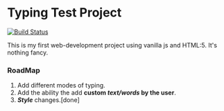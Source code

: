 # Typing Test Project

[![Build Status](https://img.shields.io/badge/build-100%25-green)](https://travis-ci.com/username/projectname)

This is my first web-development project using vanilla js and HTML:5. It's nothing fancy.

### RoadMap

1. Add different modes of typing.
2. Add the ability the add **custom _text/words_ by the user**.
3. **_Style_** changes.[done]
